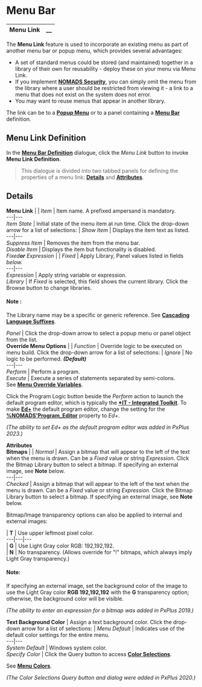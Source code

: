 # Menu Bar   
  
**Menu Link** |  **__**  
---|---  
  
The **Menu Link** feature is used to incorporate an existing menu as part of another menu bar or popup menu, which provides several advantages:

  * A set of standard menus could be stored (and maintained) together in a library of their own for reusability - deploy these on your menu via Menu Link.
  * If you implement **[NOMADS Security](../../System%20Maintenance%20Tools/Security%20Manager/Overview.md)**, you can simply omit the menu from the library where a user should be restricted from viewing it - a link to a menu that does not exist on the system does not error.
  * You may want to reuse menus that appear in another library.



The link can be to a **[Popup Menu](../Popup%20Menu/Overview.md)** or to a panel containing a **[Menu Bar](Overview.md)** definition.

## Menu Link Definition

In the **[Menu Bar Definition](Menu%20Bar%20Definition.md)** dialogue, click the _Menu Link_ button to invoke **Menu Link Definition**.

> This dialogue is divided into two tabbed panels for defining the properties of a menu link: **[Details](Menu%20Link.htm#details)** and **[Attributes](Menu%20Link.htm#attributes)**.

**Details**  
---  
**Menu Link** |  |  _Item_ |  Item name. A prefixed ampersand is mandatory.  
---|---  
_Item State_ |  Initial state of the menu item at run time. Click the drop-down arrow for a list of selections: |  _Show Item_ |  Displays the item text as listed.  
---|---  
_Suppress Item_ |  Removes the item from the menu bar.  
_Disable Item_ |  Displays the item but functionality is disabled.  
_Fixed**or** Expression_ |  |  _Fixed_ |  Apply Library, Panel values listed in fields _below._  
---|---  
_Expression_ |  Apply string variable or expression.  
_Library_ |  If _Fixed_ is selected, this field shows the current library. Click the Browse button to change libraries.

#### **Note** :  
The Library name may be a specific or generic reference. See [**Cascading Language Suffixes**](../../Multilingual%20Capabilities/Cascading%20Language%20Suffixes/Overview.md).  
  
_Panel_ |  Click the drop-down arrow to select a popup menu or panel object from the list.  
**Override Menu Options** |  |  _Function_ |  Override logic to be executed on menu build. Click the drop-down arrow for a list of selections: |  _Ignore_ |  No logic to be performed. **_(Default)_**  
---|---  
_Perform_ |  Perform a program.  
_Execute_ |  Execute a series of statements separated by semi-colons.  
See **[Menu Override Variables](Menu%20Override%20Variables.md)**.  
  
Click the Program Logic button beside the _Perform_ action to launch the default program editor, which is typically the **[*IT - Integrated Toolkit](../../../toolkit1/overview.md)**. To make **[Ed+](../../../Ed%20Program%20Editor.md)** the default program editor, change the setting for the **[%NOMADS'Program_Editor](../../Appendix/NOMADS%20Variables/Overview.htm#programeditor)** property to _Ed+_.

_(The ability to set Ed+ as the default program editor was added in PxPlus 2023.)_  
  
**Attributes**  
**Bitmaps** |  |  _Normal_ |  Assign a bitmap that will appear to the left of the text when the menu is drawn. Can be a _Fixed_ value or string _Expression_. Click the Bitmap Library button to select a bitmap. If specifying an external image, see **Note** below.  
---|---  
_Checked_ |  Assign a bitmap that will appear to the left of the text when the menu is drawn. Can be a _Fixed_ value or string _Expression_. Click the Bitmap Library button to select a bitmap. If specifying an external image, see **Note** below.  
  
Bitmap/Image transparency options can also be applied to internal and external images:

|  **T** |  Use upper leftmost pixel color.  
---|---|---  
|  **G** |  Use Light Gray color RGB: 192,192,192.  
|  **N** |  No transparency. (Allows override for "!" bitmaps, which always imply Light Gray transparency.)  
  
#### **Note:**  
If specifying an external image, set the background color of the image to use the Light Gray color **RGB 192,192,192** with the **G** transparency option; otherwise, the background color will be visible.

_(The ability to enter an expression for a bitmap was added in PxPlus 2019.)_  
  
**Text Background Color** |  Assign a text background color. Click the drop-down arrow for a list of selections: |  _Menu Default_ |  Indicates use of the default color settings for the entire menu.  
---|---  
_System Default_ |  Windows system color.  
_Specify Color_ |  Click the Query button to access **[Color Selections](../../Appendix/Color%20Selections.md)**.  
  
See **[Menu Colors](Menu%20Colors.md)**.

_(The Color Selections Query button and dialog were added in PxPlus 2020.)_
